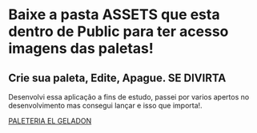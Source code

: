 <h1>Baixe a pasta ASSETS que esta dentro de Public para ter acesso imagens das paletas!</h1>

<h2>Crie sua paleta, Edite, Apague. <b>SE DIVIRTA</b></h2>

Desenvolvi essa aplicação a fins de estudo, passei por varios apertos no desenvolvimento mas consegui lançar e isso que importa!.


[PALETERIA EL GELADON](https://paleteria-elgeladon.vercel.app)
